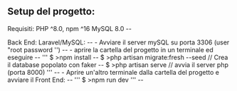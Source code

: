 ## Setup del progetto:

Requisiti: PHP ^8.0, npm ^16 MySQL 8.0 --

Back End: Laravel/MySQL: --
    -   Avviare il server mySQL su porta 3306 (user "root password '') --
    -   aprire la cartella del progetto in  un terminale ed eseguire -- 
    ''' $ >npm install --
        $ >php artisan migrate:fresh --seed // Crea il database popolato con faker --
        $ >php artisan serve // avvia il server php (porta 8000) ''' --
    -   Aprire un'altro terminale dalla cartella del progetto e avviare il Front End: --
    ''' $ >npm run dev ''' --
        
